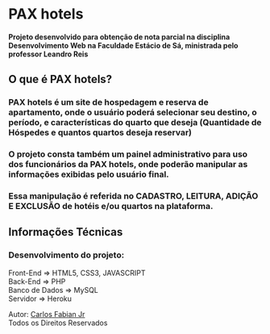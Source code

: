 # PAX hotels

#### Projeto desenvolvido para obtenção de nota parcial na disciplina Desenvolvimento Web na Faculdade Estácio de Sá, ministrada pelo professor Leandro Reis

## O que é PAX hotels?

### PAX hotels é um site de hospedagem e reserva de apartamento, onde o usuário poderá selecionar seu destino, o período, e características do quarto que deseja (Quantidade de Hóspedes e quantos quartos deseja reservar)

### O projeto consta também um painel administrativo para uso dos funcionários da PAX hotels, onde poderão manipular as informações exibidas pelo usuário final.

### Essa manipulação é referida no CADASTRO, LEITURA, ADIÇÃO E EXCLUSÃO de hotéis e/ou quartos na plataforma.

## Informações Técnicas

### Desenvolvimento do projeto:
Front-End => HTML5, CSS3, JAVASCRIPT    
Back-End => PHP    
Banco de Dados => MySQL    
Servidor => Heroku    

Autor: [Carlos Fabian Jr](https://github.com/CarlosFabianJr)   
Todos os Direitos Reservados